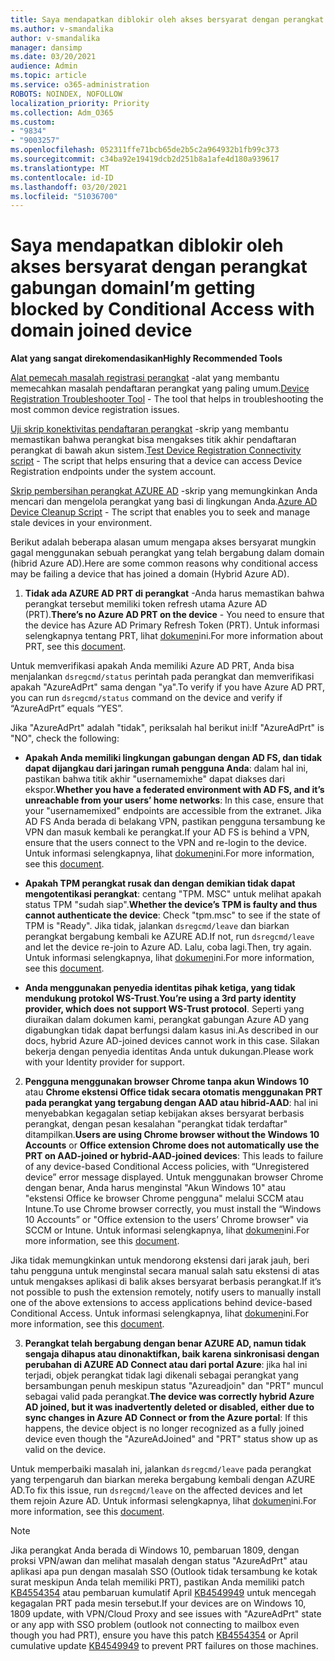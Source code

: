 ```yaml
---
title: Saya mendapatkan diblokir oleh akses bersyarat dengan perangkat gabungan domain
ms.author: v-smandalika
author: v-smandalika
manager: dansimp
ms.date: 03/20/2021
audience: Admin
ms.topic: article
ms.service: o365-administration
ROBOTS: NOINDEX, NOFOLLOW
localization_priority: Priority
ms.collection: Adm_O365
ms.custom:
- "9834"
- "9003257"
ms.openlocfilehash: 052311ffe71bcb65de2b5c2a964932b1fb99c373
ms.sourcegitcommit: c34ba92e19419dcb2d251b8a1afe4d180a939617
ms.translationtype: MT
ms.contentlocale: id-ID
ms.lasthandoff: 03/20/2021
ms.locfileid: "51036700"
---
```

# <a name="im-getting-blocked-by-conditional-access-with-domain-joined-device"></a><span data-ttu-id="c3851-102">Saya mendapatkan diblokir oleh akses bersyarat dengan perangkat gabungan domain</span><span class="sxs-lookup"><span data-stu-id="c3851-102">I’m getting blocked by Conditional Access with domain joined device</span></span>

<span data-ttu-id="c3851-103">**Alat yang sangat direkomendasikan**</span><span class="sxs-lookup"><span data-stu-id="c3851-103">**Highly Recommended Tools**</span></span>

<span data-ttu-id="c3851-104">[Alat pemecah masalah registrasi perangkat](https://docs.microsoft.com/samples/azure-samples/dsregtool/dsregtool/) -alat yang membantu memecahkan masalah pendaftaran perangkat yang paling umum.</span><span class="sxs-lookup"><span data-stu-id="c3851-104">[Device Registration Troubleshooter Tool](https://docs.microsoft.com/samples/azure-samples/dsregtool/dsregtool/) - The tool that helps in troubleshooting the most common device registration issues.</span></span>

<span data-ttu-id="c3851-105">[Uji skrip konektivitas pendaftaran perangkat](https://docs.microsoft.com/samples/azure-samples/testdeviceregconnectivity/testdeviceregconnectivity/) -skrip yang membantu memastikan bahwa perangkat bisa mengakses titik akhir pendaftaran perangkat di bawah akun sistem.</span><span class="sxs-lookup"><span data-stu-id="c3851-105">[Test Device Registration Connectivity script](https://docs.microsoft.com/samples/azure-samples/testdeviceregconnectivity/testdeviceregconnectivity/) - The script that helps ensuring that a device can access Device Registration endpoints under the system account.</span></span>

<span data-ttu-id="c3851-106">[Skrip pembersihan perangkat AZURE AD](https://github.com/mzmaili/AzureADDeviceCleanup) -skrip yang memungkinkan Anda mencari dan mengelola perangkat yang basi di lingkungan Anda.</span><span class="sxs-lookup"><span data-stu-id="c3851-106">[Azure AD Device Cleanup Script](https://github.com/mzmaili/AzureADDeviceCleanup) - The script that enables you to seek and manage stale devices in your environment.</span></span>

<span data-ttu-id="c3851-107">Berikut adalah beberapa alasan umum mengapa akses bersyarat mungkin gagal menggunakan sebuah perangkat yang telah bergabung dalam domain (hibrid Azure AD).</span><span class="sxs-lookup"><span data-stu-id="c3851-107">Here are some common reasons why conditional access may be failing a device that has joined a domain (Hybrid Azure AD).</span></span>

1. <span data-ttu-id="c3851-108">**Tidak ada AZURE AD PRT di perangkat** -Anda harus memastikan bahwa perangkat tersebut memiliki token refresh utama Azure AD (PRT).</span><span class="sxs-lookup"><span data-stu-id="c3851-108">**There’s no Azure AD PRT on the device** - You need to ensure that the device has Azure AD Primary Refresh Token (PRT).</span></span> <span data-ttu-id="c3851-109">Untuk informasi selengkapnya tentang PRT, lihat [dokumen](https://docs.microsoft.com/azure/active-directory/devices/concept-primary-refresh-token)ini.</span><span class="sxs-lookup"><span data-stu-id="c3851-109">For more information about PRT, see this [document](https://docs.microsoft.com/azure/active-directory/devices/concept-primary-refresh-token).</span></span>

<span data-ttu-id="c3851-110">Untuk memverifikasi apakah Anda memiliki Azure AD PRT, Anda bisa menjalankan `dsregcmd/status` perintah pada perangkat dan memverifikasi apakah "AzureAdPrt" sama dengan "ya".</span><span class="sxs-lookup"><span data-stu-id="c3851-110">To verify if you have Azure AD PRT, you can run `dsregcmd/status` command on the device and verify if “AzureAdPrt” equals “YES”.</span></span>

<span data-ttu-id="c3851-111">Jika "AzureAdPrt" adalah "tidak", periksalah hal berikut ini:</span><span class="sxs-lookup"><span data-stu-id="c3851-111">If "AzureAdPrt" is "NO", check the following:</span></span>

- <span data-ttu-id="c3851-112">**Apakah Anda memiliki lingkungan gabungan dengan AD FS, dan tidak dapat dijangkau dari jaringan rumah pengguna Anda**: dalam hal ini, pastikan bahwa titik akhir "usernamemixhe" dapat diakses dari ekspor.</span><span class="sxs-lookup"><span data-stu-id="c3851-112">**Whether you have a federated environment with AD FS, and it’s unreachable from your users’ home networks**: In this case, ensure that your "usernamemixed" endpoints are accessible from the extranet.</span></span> <span data-ttu-id="c3851-113">Jika AD FS Anda berada di belakang VPN, pastikan pengguna tersambung ke VPN dan masuk kembali ke perangkat.</span><span class="sxs-lookup"><span data-stu-id="c3851-113">If your AD FS is behind a VPN, ensure that the users connect to the VPN and re-login to the device.</span></span> <span data-ttu-id="c3851-114">Untuk informasi selengkapnya, lihat [dokumen](https://docs.microsoft.com/azure/active-directory/devices/hybrid-azuread-join-federated-domains)ini.</span><span class="sxs-lookup"><span data-stu-id="c3851-114">For more information, see this [document](https://docs.microsoft.com/azure/active-directory/devices/hybrid-azuread-join-federated-domains).</span></span>

- <span data-ttu-id="c3851-115">**Apakah TPM perangkat rusak dan dengan demikian tidak dapat mengotentikasi perangkat**: centang "TPM. MSC" untuk melihat apakah status TPM "sudah siap".</span><span class="sxs-lookup"><span data-stu-id="c3851-115">**Whether the device’s TPM is faulty and thus cannot authenticate the device**: Check "tpm.msc" to see if the state of TPM is "Ready".</span></span> <span data-ttu-id="c3851-116">Jika tidak, jalankan `dsregcmd/leave` dan biarkan perangkat bergabung kembali ke AZURE AD.</span><span class="sxs-lookup"><span data-stu-id="c3851-116">If not, run `dsregcmd/leave` and let the device re-join to Azure AD.</span></span> <span data-ttu-id="c3851-117">Lalu, coba lagi.</span><span class="sxs-lookup"><span data-stu-id="c3851-117">Then, try again.</span></span> <span data-ttu-id="c3851-118">Untuk informasi selengkapnya, lihat [dokumen](https://docs.microsoft.com/azure/active-directory/devices/troubleshoot-device-dsregcmd#sso-state)ini.</span><span class="sxs-lookup"><span data-stu-id="c3851-118">For more information, see this [document](https://docs.microsoft.com/azure/active-directory/devices/troubleshoot-device-dsregcmd#sso-state).</span></span>

- <span data-ttu-id="c3851-119">**Anda menggunakan penyedia identitas pihak ketiga, yang tidak mendukung protokol WS-Trust**.</span><span class="sxs-lookup"><span data-stu-id="c3851-119">**You’re using a 3rd party identity provider, which does not support WS-Trust protocol**.</span></span> <span data-ttu-id="c3851-120">Seperti yang diuraikan dalam dokumen kami, perangkat gabungan Azure AD yang digabungkan tidak dapat berfungsi dalam kasus ini.</span><span class="sxs-lookup"><span data-stu-id="c3851-120">As described in our docs, hybrid Azure AD-joined devices cannot work in this case.</span></span> <span data-ttu-id="c3851-121">Silakan bekerja dengan penyedia identitas Anda untuk dukungan.</span><span class="sxs-lookup"><span data-stu-id="c3851-121">Please work with your Identity provider for support.</span></span>

2. <span data-ttu-id="c3851-122">**Pengguna menggunakan browser Chrome tanpa akun Windows 10** atau **Chrome ekstensi Office tidak secara otomatis menggunakan PRT pada perangkat yang tergabung dengan AAD atau hibrid-AAD**: hal ini menyebabkan kegagalan setiap kebijakan akses bersyarat berbasis perangkat, dengan pesan kesalahan "perangkat tidak terdaftar" ditampilkan.</span><span class="sxs-lookup"><span data-stu-id="c3851-122">**Users are using Chrome browser without the Windows 10 Accounts** or **Office extension Chrome does not automatically use the PRT on AAD-joined or hybrid-AAD-joined devices**: This leads to failure of any device-based Conditional Access policies, with “Unregistered device” error message displayed.</span></span> <span data-ttu-id="c3851-123">Untuk menggunakan browser Chrome dengan benar, Anda harus menginstal "Akun Windows 10" atau "ekstensi Office ke browser Chrome pengguna" melalui SCCM atau Intune.</span><span class="sxs-lookup"><span data-stu-id="c3851-123">To use Chrome browser correctly, you must install the “Windows 10 Accounts” or "Office extension to the users’ Chrome browser" via SCCM or Intune.</span></span> <span data-ttu-id="c3851-124">Untuk informasi selengkapnya, lihat [dokumen](https://docs.microsoft.com/azure/active-directory/conditional-access/concept-conditional-access-conditions#chrome-support)ini.</span><span class="sxs-lookup"><span data-stu-id="c3851-124">For more information, see this [document](https://docs.microsoft.com/azure/active-directory/conditional-access/concept-conditional-access-conditions#chrome-support).</span></span>

<span data-ttu-id="c3851-125">Jika tidak memungkinkan untuk mendorong ekstensi dari jarak jauh, beri tahu pengguna untuk menginstal secara manual salah satu ekstensi di atas untuk mengakses aplikasi di balik akses bersyarat berbasis perangkat.</span><span class="sxs-lookup"><span data-stu-id="c3851-125">If it’s not possible to push the extension remotely, notify users to manually install one of the above extensions to access applications behind device-based Conditional Access.</span></span> <span data-ttu-id="c3851-126">Untuk informasi selengkapnya, lihat [dokumen](https://docs.microsoft.com/azure/active-directory/conditional-access/require-managed-devices#prerequisites)ini.</span><span class="sxs-lookup"><span data-stu-id="c3851-126">For more information, see this [document](https://docs.microsoft.com/azure/active-directory/conditional-access/require-managed-devices#prerequisites).</span></span>

3. <span data-ttu-id="c3851-127">**Perangkat telah bergabung dengan benar AZURE AD, namun tidak sengaja dihapus atau dinonaktifkan, baik karena sinkronisasi dengan perubahan di AZURE AD Connect atau dari portal Azure**: jika hal ini terjadi, objek perangkat tidak lagi dikenali sebagai perangkat yang bersambungan penuh meskipun status "Azureadjoin" dan "PRT" muncul sebagai valid pada perangkat.</span><span class="sxs-lookup"><span data-stu-id="c3851-127">**The device was correctly hybrid Azure AD joined, but it was inadvertently deleted or disabled, either due to sync changes in Azure AD Connect or from the Azure portal**: If this happens, the device object is no longer recognized as a fully joined device even though the "AzureAdJoined" and "PRT" status show up as valid on the device.</span></span>

<span data-ttu-id="c3851-128">Untuk memperbaiki masalah ini, jalankan `dsregcmd/leave` pada perangkat yang terpengaruh dan biarkan mereka bergabung kembali dengan AZURE AD.</span><span class="sxs-lookup"><span data-stu-id="c3851-128">To fix this issue, run `dsregcmd/leave` on the affected devices and let them rejoin Azure AD.</span></span> <span data-ttu-id="c3851-129">Untuk informasi selengkapnya, lihat [dokumen](https://docs.microsoft.com/azure/active-directory/devices/faq#q-why-do-my-users-see-an-error-message-saying-your-organization-has-deleted-the-device-or-your-organization-has-disabled-the-device-on-their-windows-10-devices)ini.</span><span class="sxs-lookup"><span data-stu-id="c3851-129">For more information, see this [document](https://docs.microsoft.com/azure/active-directory/devices/faq#q-why-do-my-users-see-an-error-message-saying-your-organization-has-deleted-the-device-or-your-organization-has-disabled-the-device-on-their-windows-10-devices).</span></span>

> [!NOTE]
> <span data-ttu-id="c3851-130">Jika perangkat Anda berada di Windows 10, pembaruan 1809, dengan proksi VPN/awan dan melihat masalah dengan status "AzureAdPrt" atau aplikasi apa pun dengan masalah SSO (Outlook tidak tersambung ke kotak surat meskipun Anda telah memiliki PRT), pastikan Anda memiliki patch [KB4554354](https://support.microsoft.com/topic/march-30-2020-kb4554354-os-build-17763-1132-deaba49b-4b29-55b9-caee-3e2d87dd75a2) atau pembaruan kumulatif April [KB4549949](https://support.microsoft.com/topic/april-14-2020-kb4549949-os-build-17763-1158-76d9a3af-b20b-8996-bd4d-7b50c505fda6) untuk mencegah kegagalan PRT pada mesin tersebut.</span><span class="sxs-lookup"><span data-stu-id="c3851-130">If your devices are on Windows 10, 1809 update, with VPN/Cloud Proxy and see issues with "AzureAdPrt" state or any app with SSO problem (outlook not connecting to mailbox even though you had PRT), ensure you have this patch [KB4554354](https://support.microsoft.com/topic/march-30-2020-kb4554354-os-build-17763-1132-deaba49b-4b29-55b9-caee-3e2d87dd75a2) or April cumulative update [KB4549949](https://support.microsoft.com/topic/april-14-2020-kb4549949-os-build-17763-1158-76d9a3af-b20b-8996-bd4d-7b50c505fda6) to prevent PRT failures on those machines.</span></span>

















